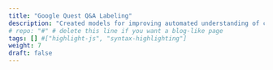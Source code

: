```yaml
---
title: "Google Quest Q&A Labeling"
description: "Created models for improving automated understanding of complex question answer content. This was a regression task with 30 labels. Utilized multiple Natural language processing models with Huggingface  (Pytorch)  library. Utilized BERT, Roberta model from Huggingface (Pytorch) library for this Natural language processing task. Ranked top 3%."
# repo: "#" # delete this line if you want a blog-like page
tags: [] #["highlight-js", "syntax-highlighting"]
weight: 7
draft: false
---
```

